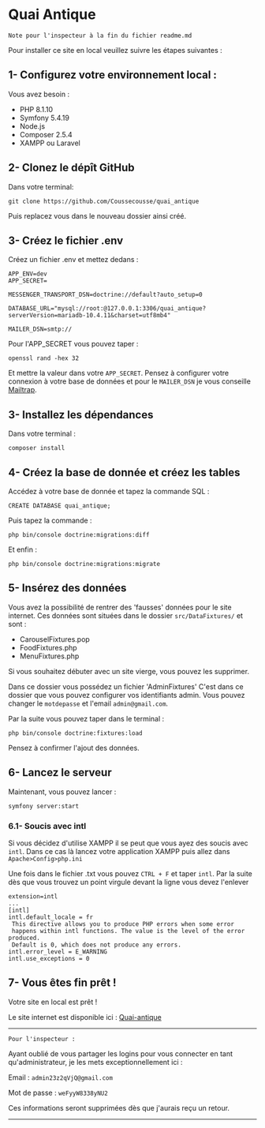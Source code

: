 # Quai Antique #
`Note pour l'inspecteur à la fin du fichier readme.md`

Pour installer ce site en local veuillez suivre les étapes suivantes :

## 1- Configurez votre environnement local : 
Vous avez besoin : 
* PHP 8.1.10
* Symfony 5.4.19
* Node.js
* Composer 2.5.4
* XAMPP ou Laravel

## 2- Clonez le dépît GitHub 
Dans votre terminal:

```  
git clone https://github.com/Coussecousse/quai_antique 
```
Puis replacez vous dans le nouveau dossier ainsi créé.

## 3- Créez le fichier .env 
Créez un fichier .env et mettez dedans :  
```
APP_ENV=dev
APP_SECRET=

MESSENGER_TRANSPORT_DSN=doctrine://default?auto_setup=0

DATABASE_URL="mysql://root:@127.0.0.1:3306/quai_antique?serverVersion=mariadb-10.4.11&charset=utf8mb4"

MAILER_DSN=smtp://

```

Pour l'APP_SECRET vous pouvez taper :
```
openssl rand -hex 32
```
Et mettre la valeur dans votre `APP_SECRET`.
Pensez à configurer votre connexion à votre base de données et pour le `MAILER_DSN` je vous conseille [Mailtrap](https://mailtrap.io/).

## 3- Installez les dépendances 
Dans votre terminal : 
```
composer install 
```

## 4- Créez la base de donnée et créez les tables 
Accédez à votre base de donnée et tapez la commande SQL : 
```
CREATE DATABASE quai_antique;
```
Puis tapez la commande :
```
php bin/console doctrine:migrations:diff
```
Et enfin :
```
php bin/console doctrine:migrations:migrate
```
## 5- Insérez des données 
Vous avez la possibilité de rentrer des 'fausses' données pour le site internet.
Ces données sont situées dans le dossier `src/DataFixtures/` et sont :
* CarouselFixtures.pop
* FoodFixtures.php
* MenuFixtures.php

Si vous souhaitez débuter avec un site vierge, vous pouvez les supprimer. 

Dans ce dossier vous possédez un fichier 'AdminFixtures'
C'est dans ce dossier que vous pouvez configurer vos identifiants admin.
Vous pouvez changer le `motdepasse` et l'email `admin@gmail.com`.

Par la suite vous pouvez taper dans le terminal : 
```
php bin/console doctrine:fixtures:load
```
Pensez à confirmer l'ajout des données.

## 6- Lancez le serveur 
Maintenant, vous pouvez lancer :
```
symfony server:start 
```
### 6.1- Soucis avec intl 
Si vous décidez d'utilise XAMPP il se peut que vous ayez des soucis avec `intl`.
Dans ce cas là lancez votre application XAMPP puis allez dans `Apache>Config>php.ini`

Une fois dans le fichier .txt vous pouvez `CTRL + F` et taper `intl`. 
Par la suite dès que vous trouvez un point virgule devant la ligne vous devez l'enlever
```
extension=intl
...
[intl]
intl.default_locale = fr
 This directive allows you to produce PHP errors when some error
 happens within intl functions. The value is the level of the error produced.
 Default is 0, which does not produce any errors.
intl.error_level = E_WARNING
intl.use_exceptions = 0
```

## 7- Vous êtes fin prêt !
Votre site en local est prêt ! 

Le site internet est disponible ici : [Quai-antique](https://quai-antique.fr/)
_____________________

`Pour l'inspecteur :`

Ayant oublié de vous partager les logins pour vous connecter en tant qu'administrateur, je les mets exceptionnellement ici :

Email : `admin23z2qVjQ@gmail.com`

Mot de passe : `weFyyW8338yNU2`

Ces informations seront supprimées dès que j'aurais reçu un retour.
__________________